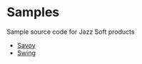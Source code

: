 # Samples
Sample source code for Jazz Soft products

- [Savoy](Savoy)
- [Swing](https://github.com/JazzSoft/Samples/tree/master/Swing)
